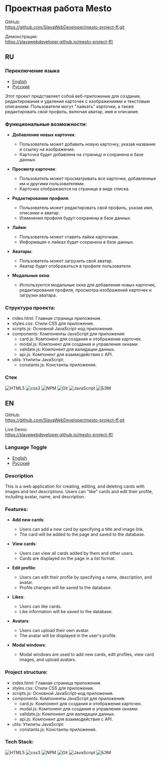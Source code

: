 # Проектная работа Mesto

GitHub:  
https://github.com/SlavaWebDeveloper/mesto-project-ff.git  

Демонстрация:  
https://slavawebdeveloper.github.io/mesto-project-ff/

## RU

### Переключение языка

- [English](#EN)
- [Русский](#RU)

Этот проект представляет собой веб-приложение для создания, редактирования и удаления карточек с изображениями и текстовым описанием. Пользователи могут "лайкать" карточки, а также редактировать свой профиль, включая аватар, имя и описание.

### Функциональные возможности:

- **Добавление новых карточек**:

  - Пользователь может добавить новую карточку, указав название и ссылку на изображение.
  - Карточка будет добавлена на страницу и сохранена в базе данных.

- **Просмотр карточек**:

  - Пользователь может просматривать все карточки, добавленные им и другими пользователями.
  - Карточки отображаются на странице в виде списка.

- **Редактирование профиля**:

  - Пользователь может редактировать свой профиль, указав имя, описание и аватар.
  - Изменения профиля будут сохранены в базе данных.

- **Лайки**:

  - Пользователь может ставить лайки карточкам.
  - Информация о лайках будет сохранена в базе данных.

- **Аватары**:

  - Пользователь может загрузить свой аватар.
  - Аватар будет отображаться в профиле пользователя.

- **Модальные окна**:

  - Используются модальные окна для добавления новых карточек, редактирования профиля, просмотра изображений карточек и загрузки аватара.

### Структура проекта:

- index.html: Главная страница приложения.
- styles.css: Стили CSS для приложения.
- scripts.js: Основной JavaScript-код приложения.
- components: Компоненты JavaScript для приложения:
  - card.js: Компонент для создания и отображения карточек.
  - modal.js: Компонент для создания и управления окнами.
  - validate.js: Компонент для валидации данных.
  - api.js: Компонент для взаимодействия с API.
- utils: Утилиты JavaScript:
  - constants.js: Константы приложения.

### Стек

![HTML5](https://img.shields.io/badge/HTML5-E34F26?style=for-the-badge&logo=html5&logoColor=white)
![css3](https://img.shields.io/badge/CSS3-1572B6?style=for-the-badge&logo=css3&logoColor=white)
![NPM](https://img.shields.io/badge/NPM-%23CB3837.svg?style=for-the-badge&logo=npm&logoColor=white)
![Git](https://img.shields.io/badge/git-%23F05033.svg?style=for-the-badge&logo=git&logoColor=white)
![JavaScript](https://img.shields.io/badge/JavaScript-F0DB4F?style=for-the-badge&logo=javascript&logoColor=white)
![БЭМ](https://img.shields.io/badge/БЭМ-795D85?style=for-the-badge&logoColor=white)

## EN

GitHub:  
https://github.com/SlavaWebDeveloper/mesto-project-ff.git 

Live Demo:  
https://slavawebdeveloper.github.io/mesto-project-ff/

### Language Toggle

- [English](#EN)
- [Русский](#RU)

### Description

This is a web application for creating, editing, and deleting cards with images and text descriptions. Users can "like" cards and edit their profile, including avatar, name, and description.

### Features:

- **Add new cards**:

  - Users can add a new card by specifying a title and image link.
  - The card will be added to the page and saved to the database.

- **View cards**:

  - Users can view all cards added by them and other users.
  - Cards are displayed on the page in a list format.

- **Edit profile**:

  - Users can edit their profile by specifying a name, description, and avatar.
  - Profile changes will be saved to the database.

- **Likes**:

  - Users can like cards.
  - Like information will be saved to the database.

- **Avatars**:

  - Users can upload their own avatar.
  - The avatar will be displayed in the user's profile.

- **Modal windows**:

  - Modal windows are used to add new cards, edit profiles, view card images, and upload avatars.

### Project structure:  

- index.html: Главная страница приложения.  
- styles.css: Стили CSS для приложения.  
- scripts.js: Основной JavaScript-код приложения.  
- components: Компоненты JavaScript для приложения:  
  - card.js: Компонент для создания и отображения карточек.  
  - modal.js: Компонент для создания и управления окнами.  
  - validate.js: Компонент для валидации данных.  
  - api.js: Компонент для взаимодействия с API.  
- utils: Утилиты JavaScript:  
  - constants.js: Константы приложения.  

### Tech Stack:

![HTML5](https://img.shields.io/badge/HTML5-E34F26?style=for-the-badge&logo=html5&logoColor=white)
![css3](https://img.shields.io/badge/CSS3-1572B6?style=for-the-badge&logo=css3&logoColor=white)
![NPM](https://img.shields.io/badge/NPM-%23CB3837.svg?style=for-the-badge&logo=npm&logoColor=white)
![Git](https://img.shields.io/badge/git-%23F05033.svg?style=for-the-badge&logo=git&logoColor=white)
![JavaScript](https://img.shields.io/badge/JavaScript-F0DB4F?style=for-the-badge&logo=javascript&logoColor=white)
![БЭМ](https://img.shields.io/badge/БЭМ-795D85?style=for-the-badge&logoColor=white)
